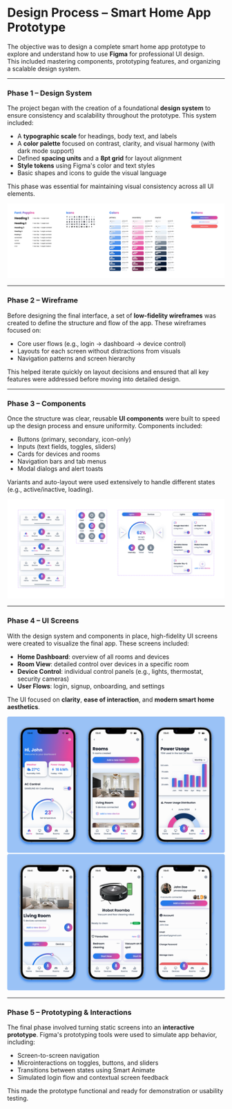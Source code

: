 # Design Process – Smart Home App Prototype

The objective was to design a complete smart home app prototype to explore and understand how to use **Figma** for professional UI design.  
This included mastering components, prototyping features, and organizing a scalable design system.

---

### Phase 1 – Design System

The project began with the creation of a foundational **design system** to ensure consistency and scalability throughout the prototype. This system included:

- A **typographic scale** for headings, body text, and labels
- A **color palette** focused on contrast, clarity, and visual harmony (with dark mode support)
- Defined **spacing units** and a **8pt grid** for layout alignment
- **Style tokens** using Figma's color and text styles
- Basic shapes and icons to guide the visual language

This phase was essential for maintaining visual consistency across all UI elements.

![Design System](./images/DESIGN_SYSTEM.png)

---

### Phase 2 – Wireframe

Before designing the final interface, a set of **low-fidelity wireframes** was created to define the structure and flow of the app. These wireframes focused on:

- Core user flows (e.g., login → dashboard → device control)
- Layouts for each screen without distractions from visuals
- Navigation patterns and screen hierarchy

This helped iterate quickly on layout decisions and ensured that all key features were addressed before moving into detailed design.

---

### Phase 3 – Components

Once the structure was clear, reusable **UI components** were built to speed up the design process and ensure uniformity. Components included:

- Buttons (primary, secondary, icon-only)
- Inputs (text fields, toggles, sliders)
- Cards for devices and rooms
- Navigation bars and tab menus
- Modal dialogs and alert toasts

Variants and auto-layout were used extensively to handle different states (e.g., active/inactive, loading).

![Components](./images/COMPONENTS.png)

---

### Phase 4 – UI Screens

With the design system and components in place, high-fidelity UI screens were created to visualize the final app. These screens included:

- **Home Dashboard**: overview of all rooms and devices
- **Room View**: detailed control over devices in a specific room
- **Device Control**: individual control panels (e.g., lights, thermostat, security cameras)
- **User Flows**: login, signup, onboarding, and settings

The UI focused on **clarity**, **ease of interaction**, and **modern smart home aesthetics**.

![UI Design Screens](./images/Screens1.png)
![UI Design Screens](./images/Screens2.png)

---

### Phase 5 – Prototyping & Interactions

The final phase involved turning static screens into an **interactive prototype**. Figma's prototyping tools were used to simulate app behavior, including:

- Screen-to-screen navigation
- Microinteractions on toggles, buttons, and sliders
- Transitions between states using Smart Animate
- Simulated login flow and contextual screen feedback

This made the prototype functional and ready for demonstration or usability testing.
